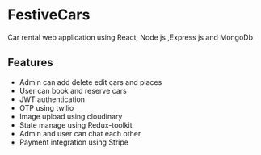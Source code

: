 # FestiveCars
Car rental web application using React, Node js ,Express js and MongoDb

## Features
- Admin can add delete edit cars and places
- User can book and reserve cars
- JWT authentication
- OTP using twilio
- Image upload using cloudinary
- State manage using Redux-toolkit
- Admin and user can chat each other
- Payment integration using Stripe
